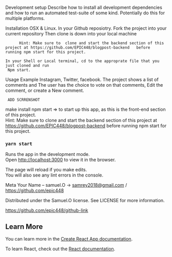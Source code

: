 

Development setup
Describe how to install all development dependencies and how to run an automated test-suite of some kind. Potentially do this for multiple platforms.

Installation
   OSX & Linux.
   In your Github reposiotry. 
    Fork the project into your current repository 
     Then clone is down into your local machine 

    
          Hint: Make sure to  clone and start the backend section of this project at https://github.com/EPIC448/blogpost-backend   before running npm start for this project.

    In your Shell or Local terminal, cd to the approprate file that you just cloned and run 
     Npm start.

Usage Example
   Instagram, Twitter, facebook. 
    The project shows a list of comments and The user has the choice to vote on that comments, Edit the comment, or create a New comment.

     ADD SCRRENSHOT
  

make install
npm start   => to start up this app, as this is the front-end section of this project.    
        Hint: Make sure to  clone and start the backend section of this project at https://github.com/EPIC448/blogpost-backend   before running npm start for this project.




### `yarn start`

Runs the app in the development mode.<br />
Open [http://localhost:3000](http://localhost:3000) to view it in the browser.

The page will reload if you make edits.<br />
You will also see any lint errors in the console.


Meta
Your Name – samuel.O -> samrey2018@gmail.com / https://github.com/epic448

Distributed under the Samuel.O license. See LICENSE for more information.

https://github.com/epic448/github-link



## Learn More

You can learn more in the [Create React App documentation](https://facebook.github.io/create-react-app/docs/getting-started).

To learn React, check out the [React documentation](https://reactjs.org/).